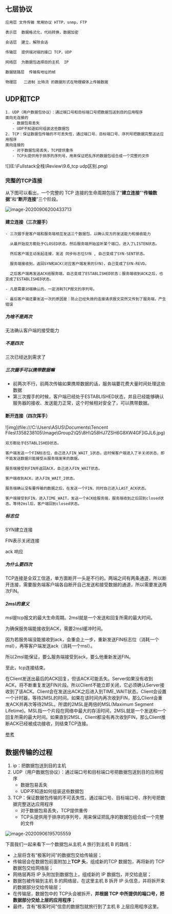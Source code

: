 ## 七层协议

```
应用层 文件传输 常用协议 HTTP，snmp，FTP

表示层  数据格式化，代码转换，数据加密

会话层  建立，解除会话

传输层  提供端对端的接口 TCP，UDP

网络层  为数据包选择目的主机  IP

数据链路层  传输有地址的帧

物理层   二进制 比特流 的数据形式在物理媒体上传输数据 
```

## UDP和TCP

```
1. UDP（用户数据包协议）：通过端口号和目标端口号把数据包送到目的应用程序
面向无连接的
   - 数据包易丢失 
   - UDP不知道如何组装这些数据包
2. TCP：保证数据包传输的不可丢失性，通过端口号、目标端口号、序列号把数据完整送达应用程序
面向连接的 
   - 对于数据包易丢失，TCP提供重传
   - TCP头提供用于排序的序列号，用来保证把乱序的数据包组合成一个完整的文件
```

![](E:\Fullstack全栈\Review\9.6_tcp udp区别.png)

### 完整的TCP连接

从下图可以看出，一个完整的 TCP 连接的生命周期包括了“**建立连接**”“**传输数据**”和“**断开连接**”三个阶段。

![image-20200906200433713](C:\Users\ASUS\AppData\Roaming\Typora\typora-user-images\image-20200906200433713.png)



#### 建立连接（三次握手）

```
- 三次握手是客户端和服务端相互发送三个数据包，以确认双方的发送能力和接收能力

  从最开始双方都处于CLOSED状态。然后服务端开始监听某个端口，进入了LISTEN状态。

  然后客户端主动发起连接，发送 同步标志位SYN , 自己变成了SYN-SENT状态。

  服务端接收到，返回SYN和ACK(对应客户端发来的SYN)，自己变成了SYN-REVD。

  之后客户端再发送ACK给服务端，自己变成了ESTABLISHED状态；服务端收到ACK之后，也变成了ESTABLISHED状态。

- 凡是需要对端确认的，一定消耗TCP报文的序列号。

- 最后客户端还要发送一次的原因是：防止已经失效的连接请求报文突然又传到了服务端，产生错误
```

##### 为啥不是两次 

无法确认客户端的接受能力

##### 不是四次

三次已经达到需求了

##### 三次握手可以携带数据嘛

- 前两次不行，前两次传输如果携带数据的话，服务端要花费大量时间处理这些数据
- 第三次握手的时候，客户端已经处于ESTABLISHED状态，并且已经能够确认服务器的接收、发送能力正常，这个时候相对安全了，可以携带数据。

#### 断开连接（四次挥手）

![img](file:///C:\Users\ASUS\Documents\Tencent Files\1358238105\Image\Group2\Q5\8H\Q58HJ7ZSH6G8XW4GF]IGJL6.jpg)

```
双方都处于ESTABLISHED状态。

客户端发送一个FIN标志位，自己进入FIN_WAIT_1状态，这时候客户端进入了半关闭状态，即不能发送数据只能接受从服务端发来的数据。

服务端接受到FIN并返回ACK，自己进入FIN_WAIT状态。

客户端收到ACK，进入FIN_WAIT_2状态。

服务端确认没有要传输的数据之后，在发送一个FIN，同时自己进入LAST_ACK状态。

客户端接受到FIN，进入TIME_WAIT，发送一个ACK给服务端，服务端收到之后回到closed状态。等待2msl后，客户端回到closed状态。
```

##### 标志位

SYN建立连接

FIN表示关闭连接

ack 响应

##### 为什么要四次

TCP连接是全双工信道，单方面断开一头是不行的。两端之间有两条通道，所以断开连接，需要服务端客户端各自断开自己发送和接受数据的通道，所以需要发送两次FIN。

##### 2msl的意义

msl是tcp报文的最大生命周期。2msl就是一个发送和回复所需的最大时间。

为确保服务端能接收到ACK，需要2msl缓冲时间。

因为若服务端没能接收到ack，会重会上一步，重新发送FIN标志位（消耗一个msl），再等客户端发送ack（消耗一个msl）。

所以2msl能保证，要么服务端接受到ack，要么他重新发送FIN。

至此，tcp连接结束。



 在Client发送出最后的ACK回复，但该ACK可能丢失。Server如果没有收到ACK，将不断重复发送FIN片段。所以Client不能立即关闭，它必须确认Server接收到了该ACK。Client会在发送出ACK之后进入到TIME_WAIT状态。Client会设置一个计时器，等待2MSL的时间。如果在该时间内再次收到FIN，那么Client会重发ACK并再次等待2MSL。所谓的2MSL是两倍的MSL(Maximum Segment Lifetime)。MSL指一个片段在网络中最大的存活时间，2MSL就是一个发送和一个回复所需的最大时间。如果直到2MSL，Client都没有再次收到FIN，那么Client推断ACK已经被成功接收，则结束TCP连接。

[参考](https://www.cnblogs.com/zxpo/p/5234220.html)



## 数据传输的过程

1. ip：把数据包送到目的主机
2. UDP（用户数据包协议）：通过端口号和目标端口号把数据包送到目的应用程序
   - 数据包易丢失
   - UDP不知道如何组装这些数据包
3. TCP：保证数据包传输的不可丢失性，通过端口号、目标端口号、序列号把数据完整送达应用程序
   - 对于数据包易丢失，TCP提供重传
   - TCP头提供用于排序的序列号，用来保证把乱序的数据包组合成一个完整的文件

![image-20200906195705559](C:\Users\ASUS\AppData\Roaming\Typora\typora-user-images\image-20200906195705559.png)

下面我们一起来看下一个数据包从主机 A 旅行到主机 B 的路线：

- 上层将含有“极客时间”的数据包交给传输层；
- 传输层会在数据包前面附加上**TCP 头**，组成新的TCP 数据包，再将新的 TCP数据包交给网络层；
- 网络层再将 IP 头附加到数据包上，组成新的 IP 数据包，并交给底层；
- 数据包被传输到主机 B 的网络层，在这里主机 B 拆开 IP 头信息，并将拆开来的数据部分交给传输层；
- 在传输层，数据包中的 TCP头会被拆开，**并根据 TCP 中所提供的端口号，把数据部分交给上层的应用程序**；
- 最终，含有“极客时间”信息的数据包就旅行到了主机 B 上层应用程序这里。



